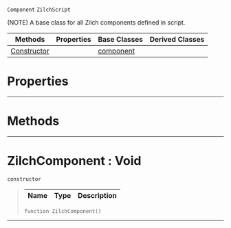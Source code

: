  `Component` `ZilchScript`



(NOTE) A base class for all Zilch components defined in script.

|Methods|Properties|Base Classes|Derived Classes|
|---|---|---|---|
|[ Constructor](https://github.com/zeroengineteam/ZeroDocs/blob/master/code_reference/class_reference/zilchcomponent.markdown#zilchcomponent-void)| |[component](https://github.com/zeroengineteam/ZeroDocs/blob/master/code_reference/class_reference/component.markdown)| |


 #  Properties


---  
 #  Methods


---  
 #  ZilchComponent : Void

 `constructor`

> 
> |Name|Type|Description|
> |---|---|---|
> ``` lang=cpp, name=Zilch
> function ZilchComponent()
> ``` 


---  
 

 